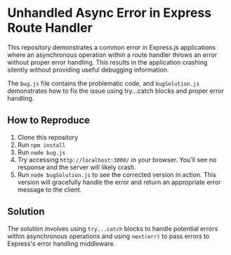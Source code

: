 # Unhandled Async Error in Express Route Handler

This repository demonstrates a common error in Express.js applications where an asynchronous operation within a route handler throws an error without proper error handling. This results in the application crashing silently without providing useful debugging information.

The `bug.js` file contains the problematic code, and `bugSolution.js` demonstrates how to fix the issue using try...catch blocks and proper error handling.

## How to Reproduce
1. Clone this repository
2. Run `npm install`
3. Run `node bug.js`
4. Try accessing `http://localhost:3000/` in your browser.  You'll see no response and the server will likely crash.
5. Run `node bugSolution.js` to see the corrected version in action.  This version will gracefully handle the error and return an appropriate error message to the client.

## Solution
The solution involves using `try...catch` blocks to handle potential errors within asynchronous operations and using `next(err)` to pass errors to Express's error handling middleware.
